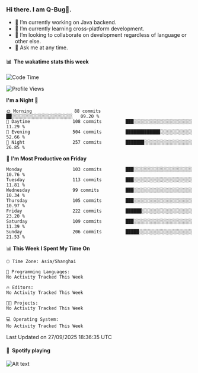 ### Hi there. I am Q-Bug🐞.

- 🔭 I’m currently working on Java backend.
- 🌱 I’m currently learning cross-platform development.
- 👯 I’m looking to collaborate on development regardless of language or other else.
- 💬 Ask me at any time.

#### 📊 &nbsp;**The wakatime stats this week**  
<!--START_SECTION:waka-->
![Code Time](http://img.shields.io/badge/Code%20Time-352%20hrs%2017%20mins-blue)

![Profile Views](http://img.shields.io/badge/Profile%20Views-1-blue)

**I'm a Night 🦉** 

```text
🌞 Morning                88 commits          ██░░░░░░░░░░░░░░░░░░░░░░░   09.20 % 
🌆 Daytime                108 commits         ███░░░░░░░░░░░░░░░░░░░░░░   11.29 % 
🌃 Evening                504 commits         █████████████░░░░░░░░░░░░   52.66 % 
🌙 Night                  257 commits         ███████░░░░░░░░░░░░░░░░░░   26.85 % 
```
📅 **I'm Most Productive on Friday** 

```text
Monday                   103 commits         ███░░░░░░░░░░░░░░░░░░░░░░   10.76 % 
Tuesday                  113 commits         ███░░░░░░░░░░░░░░░░░░░░░░   11.81 % 
Wednesday                99 commits          ███░░░░░░░░░░░░░░░░░░░░░░   10.34 % 
Thursday                 105 commits         ███░░░░░░░░░░░░░░░░░░░░░░   10.97 % 
Friday                   222 commits         ██████░░░░░░░░░░░░░░░░░░░   23.20 % 
Saturday                 109 commits         ███░░░░░░░░░░░░░░░░░░░░░░   11.39 % 
Sunday                   206 commits         █████░░░░░░░░░░░░░░░░░░░░   21.53 % 
```


📊 **This Week I Spent My Time On** 

```text
🕑︎ Time Zone: Asia/Shanghai

💬 Programming Languages: 
No Activity Tracked This Week

🔥 Editors: 
No Activity Tracked This Week

🐱‍💻 Projects: 
No Activity Tracked This Week

💻 Operating System: 
No Activity Tracked This Week
```


 Last Updated on 27/09/2025 18:36:35 UTC
<!--END_SECTION:waka-->

#### 🎵 &nbsp;**Spotify playing**  
![Alt text](https://spotify-recently-played-readme.vercel.app/api?user=e5y1o4x7kdt9kf2blu4wvmb4s&unique={true|1|on|yes})
